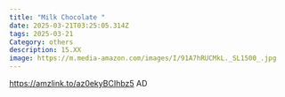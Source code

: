```yaml
---
title: "Milk Chocolate "
date: 2025-03-21T03:25:05.314Z
tags: 2025-03-21
Category: others
description: 15.XX
image: https://m.media-amazon.com/images/I/91A7hRUCMkL._SL1500_.jpg
---
```

https://amzlink.to/az0ekyBCIhbz5   AD